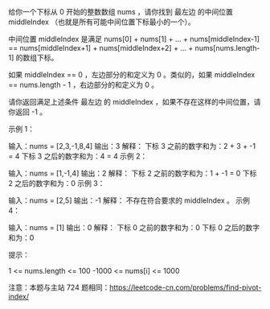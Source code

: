给你一个下标从 0 开始的整数数组 nums ，请你找到 最左边 的中间位置 middleIndex （也就是所有可能中间位置下标最小的一个）。

中间位置 middleIndex 是满足 nums[0] + nums[1] + ... + nums[middleIndex-1] == nums[middleIndex+1] + nums[middleIndex+2] + ... + nums[nums.length-1] 的数组下标。

如果 middleIndex == 0 ，左边部分的和定义为 0 。类似的，如果 middleIndex == nums.length - 1 ，右边部分的和定义为 0 。

请你返回满足上述条件 最左边 的 middleIndex ，如果不存在这样的中间位置，请你返回 -1 。

 

示例 1：

输入：nums = [2,3,-1,8,4]
输出：3
解释：
下标 3 之前的数字和为：2 + 3 + -1 = 4
下标 3 之后的数字和为：4 = 4
示例 2：

输入：nums = [1,-1,4]
输出：2
解释：
下标 2 之前的数字和为：1 + -1 = 0
下标 2 之后的数字和为：0
示例 3：

输入：nums = [2,5]
输出：-1
解释：
不存在符合要求的 middleIndex 。
示例 4：

输入：nums = [1]
输出：0
解释：
下标 0 之前的数字和为：0
下标 0 之后的数字和为：0
 

提示：

1 <= nums.length <= 100
-1000 <= nums[i] <= 1000
 

注意：本题与主站 724 题相同：https://leetcode-cn.com/problems/find-pivot-index/